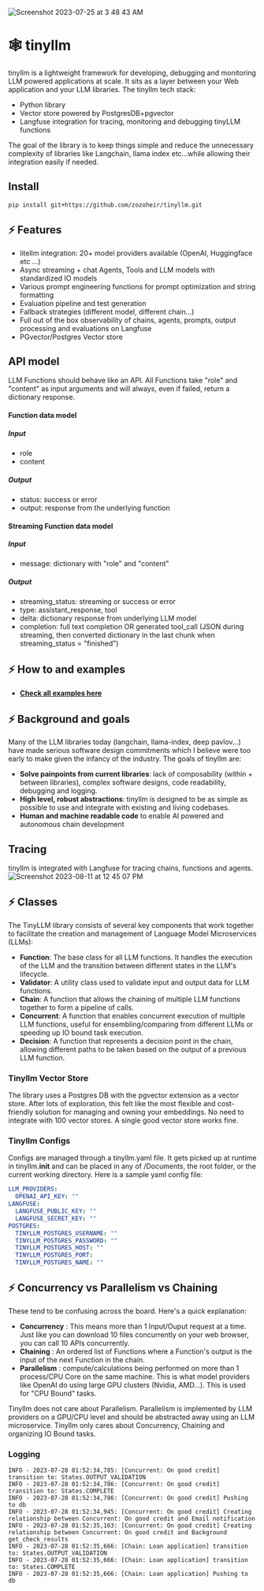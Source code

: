 ![Screenshot 2023-07-25 at 3 48 43 AM](https://github.com/zozoheir/tiny-llm/assets/42655961/f2db0c02-c18c-45a8-8054-6cd4da474e1e)

# 🕸️ tinyllm
tinyllm is a lightweight framework for developing, debugging and monitoring LLM powered applications at scale. It sits as a layer between your Web application and your LLM libraries. The tinyllm tech stack:
- Python library
- Vector store powered by PostgresDB+pgvector
- Langfuse integration for tracing, monitoring and debugging tinyLLM functions

The goal of the library is to keep things simple and reduce the unnecessary complexity of libraries like Langchain, llama index etc...while allowing their integration easily if needed.

## Install
```
pip install git+https://github.com/zozoheir/tinyllm.git
```
## ⚡ Features
* litellm integration: 20+ model providers available (OpenAI, Huggingface etc ...)
* Async streaming + chat Agents, Tools and LLM models with standardized IO models
* Various prompt engineering functions for prompt optimization and string formatting
* Evaluation pipeline and test generation
* Fallback strategies (different model, different chain...) 
* Full out of the box observability of chains, agents, prompts, output processing and evaluations on Langfuse
* PGvector/Postgres Vector store

## API model
LLM Functions should behave like an API. All Functions take "role" and "content" as input arguments and will always, even if failed, return a dictionary response.

#### Function data model
##### Input
* role
* content
##### Output
* status: success or error
* output: response from the underlying function

#### Streaming Function data model
##### Input
* message: dictionary with "role" and "content"
##### Output
* streaming_status: streaming or success or error
* type: assistant_response, tool
* delta: dictionary response from underlying LLM model
* completion: full text completion OR generated tool_call (JSON during streaming, then converted dictionary in the last chunk when streaming_status = "finished")


## ⚡ How to and examples

* ####  [Check all examples here](https://github.com/zozoheir/tinyllm/blob/main/docs/examples.md)


## ⚡ Background and goals
Many of the LLM libraries today (langchain, llama-index, deep pavlov...) have made serious software design commitments which I believe were too early to make given the infancy of the industry.
The goals of tinyllm are:
* **Solve painpoints from current libraries**: lack of composability (within + between libraries), complex software designs, code readability, debugging and logging.
* **High level, robust abstractions**: tinyllm is designed to be as simple as possible to use and integrate with existing and living codebases.
* **Human and machine readable code** to enable AI powered and autonomous chain development

## Tracing
tinyllm is integrated with Langfuse for tracing chains, functions and agents.
![Screenshot 2023-08-11 at 12 45 07 PM](https://github.com/zozoheir/tinyllm/assets/42655961/4d7c6ae9-e9a3-4795-9496-ad7905bc361e)


## ⚡ Classes
The TinyLLM library consists of several key components that work together to facilitate the creation and management of Language Model Microservices (LLMs):
* **Function**: The base class for all LLM functions. It handles the execution of the LLM and the transition between different states in the LLM's lifecycle.
* **Validator**: A utility class used to validate input and output data for LLM functions.
* **Chain**: A function that allows the chaining of multiple LLM functions together to form a pipeline of calls.
* **Concurrent**: A function that enables concurrent execution of multiple LLM functions, useful for ensembling/comparing from different LLMs or speeding up IO bound task execution.
* **Decision**: A function that represents a decision point in the chain, allowing different paths to be taken based on the output of a previous LLM function.

### Tinyllm Vector Store
The library uses a Postgres DB with the pgvector extension as a vector store. After lots of exploration, this felt like the most flexible and cost-friendly solution for managing and owning your embeddings. No need to integrate with 100 vector stores. A single good vector store works fine.

### Tinyllm Configs
Configs are managed through a tinyllm.yaml file. It gets picked up at runtime in tinyllm.__init__ and can be placed in any of /Documents, the root folder, or the current working directory. Here is a sample yaml config file:
```yaml
LLM_PROVIDERS:
  OPENAI_API_KEY: ""
LANGFUSE:
  LANGFUSE_PUBLIC_KEY: ""
  LANGFUSE_SECRET_KEY: ""
POSTGRES:
  TINYLLM_POSTGRES_USERNAME: ""
  TINYLLM_POSTGRES_PASSWORD: ""
  TINYLLM_POSTGRES_HOST: ""
  TINYLLM_POSTGRES_PORT: 
  TINYLLM_POSTGRES_NAME: ""
```


## ⚡ Concurrency vs Parallelism vs Chaining
These tend to be confusing across the board. Here's a quick explanation:
- **Concurrency** : This means more than 1 Input/Ouput request at a time. Just like you can download 10 files 
concurrently on your web browser, you can call 10 APIs concurrently.
- **Chaining** : An ordered list of Functions where a Function's output is the input of the next Function in the chain.
- **Parallelism** : compute/calculations being performed on more than 1 process/CPU Core on the same machine. This is what 
model providers like OpenAI do using large GPU clusters (Nvidia, AMD...). This is used for "CPU Bound" tasks.

Tinyllm does not care about Parallelism. Parallelism is implemented by LLM providers
on a GPU/CPU level and should be abstracted away using an LLM microservice.
Tinyllm only cares about Concurrency, Chaining and organizing IO Bound tasks.

### Logging
```
INFO - 2023-07-28 01:52:34,785: [Concurrent: On good credit] transition to: States.OUTPUT_VALIDATION
INFO - 2023-07-28 01:52:34,786: [Concurrent: On good credit] transition to: States.COMPLETE
INFO - 2023-07-28 01:52:34,786: [Concurrent: On good credit] Pushing to db
INFO - 2023-07-28 01:52:34,945: [Concurrent: On good credit] Creating relationship between Concurrent: On good credit and Email notification
INFO - 2023-07-28 01:52:35,163: [Concurrent: On good credit] Creating relationship between Concurrent: On good credit and Background get_check_results
INFO - 2023-07-28 01:52:35,666: [Chain: Loan application] transition to: States.OUTPUT_VALIDATION
INFO - 2023-07-28 01:52:35,666: [Chain: Loan application] transition to: States.COMPLETE
INFO - 2023-07-28 01:52:35,666: [Chain: Loan application] Pushing to db
```
